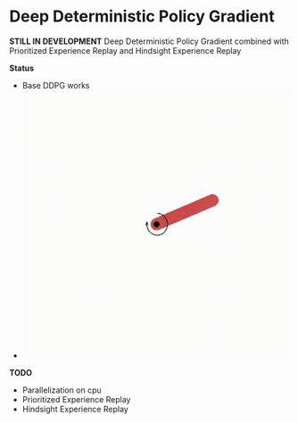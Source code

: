 # Deep Deterministic Policy Gradient

****STILL IN DEVELOPMENT****
Deep Deterministic Policy Gradient combined with Prioritized Experience Replay and Hindsight Experience Replay

****Status****
- Base DDPG works
 - ![alt text](https://github.com/raphael-fortunato/Ddpg/blob/master/visualization/epoch-16.gif)

****TODO****
- Parallelization on cpu
- Prioritized Experience Replay
- Hindsight Experience Replay
